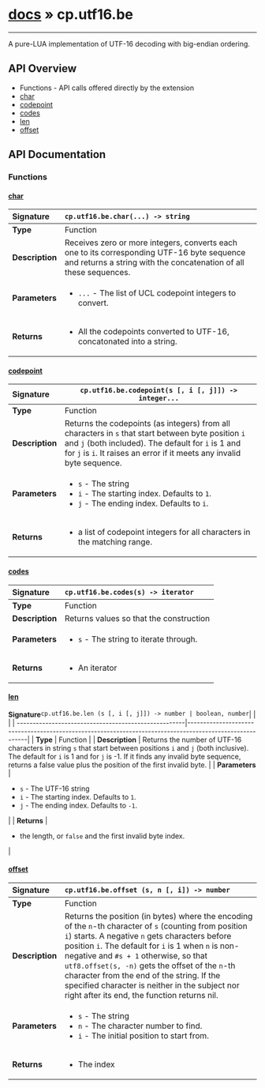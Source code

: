 # [docs](index.md) » cp.utf16.be
---

A pure-LUA implementation of UTF-16 decoding with big-endian ordering.

## API Overview
* Functions - API calls offered directly by the extension
 * [char](#char)
 * [codepoint](#codepoint)
 * [codes](#codes)
 * [len](#len)
 * [offset](#offset)

## API Documentation

### Functions

#### [char](#char)
| <span style="float: left;">**Signature**</span> | <span style="float: left;">`cp.utf16.be.char(...) -> string` </span>                                                          |
| -----------------------------------------------------|---------------------------------------------------------------------------------------------------------|
| **Type**                                             | Function |
| **Description**                                      | Receives zero or more integers, converts each one to its corresponding UTF-16 byte sequence and returns a string with the concatenation of all these sequences. |
| **Parameters**                                       | <ul><li><code>...</code>        - The list of UCL codepoint integers to convert.</li></ul> |
| **Returns**                                          | <ul><li>All the codepoints converted to UTF-16, concatonated into a string.</li></ul> |

#### [codepoint](#codepoint)
| <span style="float: left;">**Signature**</span> | <span style="float: left;">`cp.utf16.be.codepoint(s [, i [, j]]) -> integer...` </span>                                                          |
| -----------------------------------------------------|---------------------------------------------------------------------------------------------------------|
| **Type**                                             | Function |
| **Description**                                      | Returns the codepoints (as integers) from all characters in `s` that start between byte position `i` and `j` (both included). The default for `i` is 1 and for `j` is `i`. It raises an error if it meets any invalid byte sequence. |
| **Parameters**                                       | <ul><li><code>s</code>              - The string</li><li><code>i</code>              - The starting index. Defaults to <code>1</code>.</li><li><code>j</code>              - The ending index. Defaults to <code>i</code>.</li></ul> |
| **Returns**                                          | <ul><li>a list of codepoint integers for all characters in the matching range.</li></ul> |

#### [codes](#codes)
| <span style="float: left;">**Signature**</span> | <span style="float: left;">`cp.utf16.be.codes(s) -> iterator` </span>                                                          |
| -----------------------------------------------------|---------------------------------------------------------------------------------------------------------|
| **Type**                                             | Function |
| **Description**                                      | Returns values so that the construction |
| **Parameters**                                       | <ul><li><code>s</code>              - The string to iterate through.</li></ul> |
| **Returns**                                          | <ul><li>An iterator</li></ul> |

#### [len](#len)
| <span style="float: left;">**Signature**</span> | <span style="float: left;">`cp.utf16.be.len (s [, i [, j]]) -> number | boolean, number` </span>                                                          |
| -----------------------------------------------------|---------------------------------------------------------------------------------------------------------|
| **Type**                                             | Function |
| **Description**                                      | Returns the number of UTF-16 characters in string `s` that start between positions `i` and `j` (both inclusive). The default for `i` is 1 and for `j` is -1. If it finds any invalid byte sequence, returns a false value plus the position of the first invalid byte. |
| **Parameters**                                       | <ul><li><code>s</code>              - The UTF-16 string</li><li><code>i</code>              - The starting index. Defaults to <code>1</code>.</li><li><code>j</code>              - The ending index. Defaults to <code>-1</code>.</li></ul> |
| **Returns**                                          | <ul><li>the length, or <code>false</code> and the first invalid byte index.</li></ul> |

#### [offset](#offset)
| <span style="float: left;">**Signature**</span> | <span style="float: left;">`cp.utf16.be.offset (s, n [, i]) -> number` </span>                                                          |
| -----------------------------------------------------|---------------------------------------------------------------------------------------------------------|
| **Type**                                             | Function |
| **Description**                                      | Returns the position (in bytes) where the encoding of the `n`-th character of `s` (counting from position `i`) starts. A negative `n` gets characters before position `i`. The default for `i` is 1 when `n` is non-negative and `#s + 1` otherwise, so that `utf8.offset(s, -n)` gets the offset of the `n`-th character from the end of the string. If the specified character is neither in the subject nor right after its end, the function returns nil. |
| **Parameters**                                       | <ul><li><code>s</code>              - The string</li><li><code>n</code>              - The character number to find.</li><li><code>i</code>              - The initial position to start from.</li></ul> |
| **Returns**                                          | <ul><li>The index</li></ul> |

